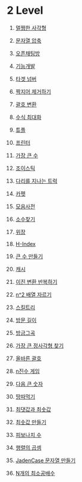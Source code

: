 # 2 Level
1. [멀쩡한 사각형](https://github.com/JiHoonAHN/CodingTest/blob/main/Programmers/2Level/explain/%EB%A9%80%EC%A9%A1%ED%95%9C%20%EC%82%AC%EA%B0%81%ED%98%95.md)

2. [문자열 압축]()

3. [오픈채팅방]()

4. [기능개발]()

5. [타겟 넘버]()

6. [짝지어 제거하기]()

7. [괄호 변환]()

8. [수식 최대화]()

9. [튜플]()

10. [프린터]()

11. [가장 큰 수]()

12. [조이스틱]()

13. [다리를 지나는 트럭]()

14. [카펫]()

15. [모음사전]()

16. [소수찾기]()

17. [위장]()

18. [H-Index]()

19. [큰 수 만들기]()

20. [캐시]()

21. [이진 변환 반복하기]()

22. [n^2 배열 자르기]()

23. [스킬트리]()

24. [방문 길이]()

25. [방금그곡]()

26. [가장 큰 정사각형 찾기]()

27. [올바른 괄호]()

28. [n진수 게임]()

29. [다음 큰 숫자]()

30. [땅따먹기]()

31. [최댓값과 최솟값]()

32. [최솟값 만들기]()

33. [피보나치 수]()

34. [행렬의 곱셈]()

35. [JadenCase 문자열 만들기]()

36. [N개의 최소공배수]()